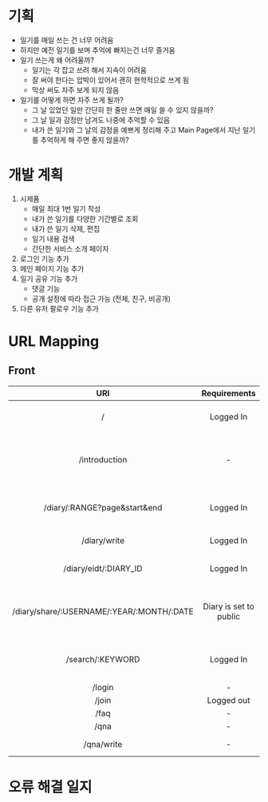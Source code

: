 # 기획
- 일기를 매일 쓰는 건 너무 어려움
- 하지만 예전 일기를 보며 추억에 빠지는건 너무 즐거움
- 일기 쓰는게 왜 어려울까?
	- 일기는 각 잡고 쓰려 해서 지속이 어려움
	- 잘 써야 한다는 압박이 있어서 괜히 현학적으로 쓰게 됨
	- 막상 써도 자주 보게 되지 않음
- 일기를 어떻게 하면 자주 쓰게 될까?
	- 그 날 있었던 일만 간단히 한 줄만 쓰면 매일 쓸 수 있지 않을까?
	- 그 날 일과 감정만 남겨도 나중에 추억할 수 있음
	- 내가 쓴 일기와 그 날의 감정을 예쁘게 정리해 주고 Main Page에서 지난 일기를 추억하게 해 주면 좋지 않을까?

# 개발 계획
1. 시제품
	- 매일 최대 1번 일기 작성
	- 내가 쓴 일기를 다양한 기간별로 조회
	- 내가 쓴 일기 삭제, 편집
	- 일기 내용 검색
	- 간단한 서비스 소개 페이지
2. 로그인 기능 추가
3. 메인 페이지 기능 추가
4. 일기 공유 기능 추가
	- 댓글 기능
    - 공개 설정에 따라 접근 가능 (전체, 친구, 비공개)
5. 다른 유저 팔로우 기능 추가

# URL Mapping
## Front
|                    URI                    |      Requirements      |                     Explanation                     |
|:-----------------------------------------:|:----------------------:|:---------------------------------------------------:|
|                     /                     |       Logged In        |          Main page featuring past diaries           |
|               /introduction               |           -            | Introduction to the service, login/join suggestions |
|       /diary/:RANGE?page&start&end        |       Logged In        |         List of Diaries with Date Selector          |
|               /diary/write                |       Logged In        |                  Diary Write Form                   |
|           /diary/eidt/:DIARY_ID           |       Logged In        |             Individual Diary Edit Form              |
| /diary/share/:USERNAME/:YEAR/:MONTH/:DATE | Diary is set to public |     Indivitual diary view with comment section      |
|             /search/:KEYWORD              |       Logged In        |           Search keyword from my diaries            |
|                  /login                   |           -            |                     Login Form                      |
|                   /join                   |       Logged out       |                      Join Form                      |
|                   /faq                    |           -            |                      Faq View                       |
|                   /qna                    |           -            |                      Qna View                       |
|                /qna/write                 |           -            |                   Qna Write Form                    |

# 오류 해결 일지